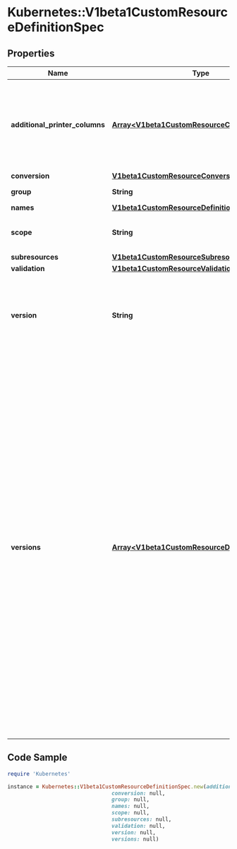 # Kubernetes::V1beta1CustomResourceDefinitionSpec

## Properties

Name | Type | Description | Notes
------------ | ------------- | ------------- | -------------
**additional_printer_columns** | [**Array&lt;V1beta1CustomResourceColumnDefinition&gt;**](V1beta1CustomResourceColumnDefinition.md) | AdditionalPrinterColumns are additional columns shown e.g. in kubectl next to the name. Defaults to a created-at column. Optional, the global columns for all versions. Top-level and per-version columns are mutually exclusive. | [optional] 
**conversion** | [**V1beta1CustomResourceConversion**](V1beta1CustomResourceConversion.md) |  | [optional] 
**group** | **String** | Group is the group this resource belongs in | 
**names** | [**V1beta1CustomResourceDefinitionNames**](V1beta1CustomResourceDefinitionNames.md) |  | 
**scope** | **String** | Scope indicates whether this resource is cluster or namespace scoped.  Default is namespaced | 
**subresources** | [**V1beta1CustomResourceSubresources**](V1beta1CustomResourceSubresources.md) |  | [optional] 
**validation** | [**V1beta1CustomResourceValidation**](V1beta1CustomResourceValidation.md) |  | [optional] 
**version** | **String** | Version is the version this resource belongs in Should be always first item in Versions field if provided. Optional, but at least one of Version or Versions must be set. Deprecated: Please use &#x60;Versions&#x60;. | [optional] 
**versions** | [**Array&lt;V1beta1CustomResourceDefinitionVersion&gt;**](V1beta1CustomResourceDefinitionVersion.md) | Versions is the list of all supported versions for this resource. If Version field is provided, this field is optional. Validation: All versions must use the same validation schema for now. i.e., top level Validation field is applied to all of these versions. Order: The version name will be used to compute the order. If the version string is \&quot;kube-like\&quot;, it will sort above non \&quot;kube-like\&quot; version strings, which are ordered lexicographically. \&quot;Kube-like\&quot; versions start with a \&quot;v\&quot;, then are followed by a number (the major version), then optionally the string \&quot;alpha\&quot; or \&quot;beta\&quot; and another number (the minor version). These are sorted first by GA &gt; beta &gt; alpha (where GA is a version with no suffix such as beta or alpha), and then by comparing major version, then minor version. An example sorted list of versions: v10, v2, v1, v11beta2, v10beta3, v3beta1, v12alpha1, v11alpha2, foo1, foo10. | [optional] 

## Code Sample

```ruby
require 'Kubernetes'

instance = Kubernetes::V1beta1CustomResourceDefinitionSpec.new(additional_printer_columns: null,
                                 conversion: null,
                                 group: null,
                                 names: null,
                                 scope: null,
                                 subresources: null,
                                 validation: null,
                                 version: null,
                                 versions: null)
```


